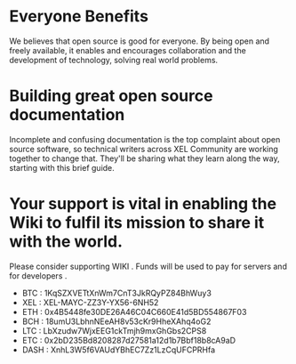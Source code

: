 <!-- TITLE: Support Wiki -->

# Everyone Benefits
We believes that open source is good for everyone. By being open and freely available, it enables and encourages collaboration and the development of technology, solving real world problems.

# Building great open source documentation

Incomplete and confusing documentation is the top complaint about open source software, so technical writers across XEL Community are working together to change that. They'll be sharing what they learn along the way, starting with this brief guide.

# Your support is vital in enabling the Wiki to fulfil its mission to share it with the world.
Please consider supporting WIKI . Funds will be used to pay for servers and for developers .

<script type='text/javascript' src='https://ko-fi.com/widgets/widget_2.js'></script><script type='text/javascript'>kofiwidget2.init('Support WIKI on Ko-fi', '#46b798', 'T6T4OWBW');kofiwidget2.draw();</script> 

* BTC   : 1KqSZXVETtXnWm7CnT3JkRQyPZ84BhWuy3   
* XEL   : XEL-MAYC-ZZ3Y-YX56-6NH52
* ETH   : 0x4B5448fe30DE26A46C04C660E41d5BD554867F03
* BCH   : 18umU3LbhnNEeAH8v53cKr9HheXAhq4oG2
* LTC    : LbXzudw7WjxEEG1ckTmjh9mxGhGbs2CPS8
* ETC    : 0x2bD235Bd8208287d27581a12d1b7Bbf18b8cA9aD
* DASH : XnhL3W5f6VAUdYBhEC7Zz1LzCqUFCPRHfa
